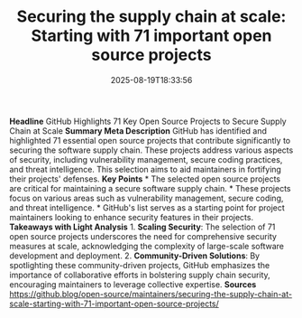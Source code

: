 ﻿---
title: "Securing the supply chain at scale: Starting with 71 important open source projects"
date: "2025-08-19T18:33:56"
category: "Markets"
summary: ""
slug: "securing the supply chain at scale starting with 71 importan"
source_urls:
  - "https://github.blog/open-source/maintainers/securing-the-supply-chain-at-scale-starting-with-71-important-open-source-projects/"
seo:
  title: "Securing the supply chain at scale: Starting with 71 important open source projects | Hash n Hedge"
  description: ""
  keywords: ["news", "markets", "brief"]
---
**Headline** GitHub Highlights 71 Key Open Source Projects to Secure Supply Chain at Scale  **Summary Meta Description** GitHub has identified and highlighted 71 essential open source projects that contribute significantly to securing the software supply chain. These projects address various aspects of security, including vulnerability management, secure coding practices, and threat intelligence. This selection aims to aid maintainers in fortifying their projects' defenses.  **Key Points**  * The selected open source projects are critical for maintaining a secure software supply chain. * These projects focus on various areas such as vulnerability management, secure coding, and threat intelligence. * GitHub's list serves as a starting point for project maintainers looking to enhance security features in their projects.  **Takeaways with Light Analysis**  1. **Scaling Security**: The selection of 71 open source projects underscores the need for comprehensive security measures at scale, acknowledging the complexity of large-scale software development and deployment. 2. **Community-Driven Solutions**: By spotlighting these community-driven projects, GitHub emphasizes the importance of collaborative efforts in bolstering supply chain security, encouraging maintainers to leverage collective expertise.  **Sources** https://github.blog/open-source/maintainers/securing-the-supply-chain-at-scale-starting-with-71-important-open-source-projects/ 
